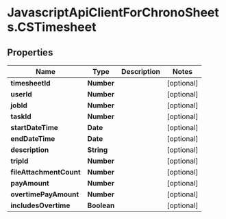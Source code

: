 # JavascriptApiClientForChronoSheets.CSTimesheet

## Properties
Name | Type | Description | Notes
------------ | ------------- | ------------- | -------------
**timesheetId** | **Number** |  | [optional] 
**userId** | **Number** |  | [optional] 
**jobId** | **Number** |  | [optional] 
**taskId** | **Number** |  | [optional] 
**startDateTime** | **Date** |  | [optional] 
**endDateTime** | **Date** |  | [optional] 
**description** | **String** |  | [optional] 
**tripId** | **Number** |  | [optional] 
**fileAttachmentCount** | **Number** |  | [optional] 
**payAmount** | **Number** |  | [optional] 
**overtimePayAmount** | **Number** |  | [optional] 
**includesOvertime** | **Boolean** |  | [optional] 


